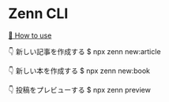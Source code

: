 # Zenn CLI

[📘 How to use](https://zenn.dev/zenn/articles/zenn-cli-guide)

👇 新しい記事を作成する
$ npx zenn new:article

👇 新しい本を作成する
$ npx zenn new:book

👇 投稿をプレビューする
$ npx zenn preview

